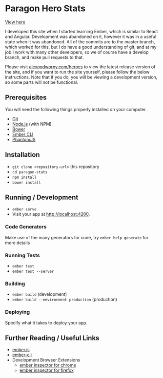 # Paragon Hero Stats

[View here](https://alexpodworny.com/heroes)

I developed this site when I started learning Ember, which is similar to React and Angular. Development was abandoned on it, however it was in a useful state when it was abandoned. All of the commits are to the master branch, which worked for this, but I do have a good understanding of git, and at my job I work with many other developers, so we of course have a develop branch, and make pull requests to that.

Please visit [alexpodworny.com/heroes](https://alexpodworny.com/heroes) to view the latest release version of the site, and if you want to run the site yourself, please follow the below instructions. Note that if you do, you will be viewing a development version, so some parts will not be functional.

## Prerequisites

You will need the following things properly installed on your computer.

* [Git](https://git-scm.com/)
* [Node.js](https://nodejs.org/) (with NPM)
* [Bower](https://bower.io/)
* [Ember CLI](https://ember-cli.com/)
* [PhantomJS](http://phantomjs.org/)

## Installation

* `git clone <repository-url>` this repository
* `cd paragon-stats`
* `npm install`
* `bower install`

## Running / Development

* `ember serve`
* Visit your app at [http://localhost:4200](http://localhost:4200).

### Code Generators

Make use of the many generators for code, try `ember help generate` for more details

### Running Tests

* `ember test`
* `ember test --server`

### Building

* `ember build` (development)
* `ember build --environment production` (production)

### Deploying

Specify what it takes to deploy your app.

## Further Reading / Useful Links

* [ember.js](http://emberjs.com/)
* [ember-cli](https://ember-cli.com/)
* Development Browser Extensions
  * [ember inspector for chrome](https://chrome.google.com/webstore/detail/ember-inspector/bmdblncegkenkacieihfhpjfppoconhi)
  * [ember inspector for firefox](https://addons.mozilla.org/en-US/firefox/addon/ember-inspector/)

